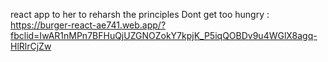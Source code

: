 react app to her to reharsh the principles
Dont get too hungry : https://burger-react-ae741.web.app/?fbclid=IwAR1nMPn7BFHuQjUZGNOZokY7kpjK_P5iqQOBDv9u4WGlX8agq-HlRlrCjZw
